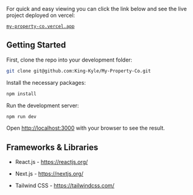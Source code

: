 For quick and easy viewing you can click the link below and see the live project deployed on vercel:

[`my-property-co.vercel.app`](https://my-property-co.vercel.app/)



## Getting Started


First, clone the repo into your development folder:

```bash
git clone git@github.com:King-Kyle/My-Property-Co.git
```

Install the necessary packages:

```bash
npm install
```

Run the development server:

```bash
npm run dev
```

Open [http://localhost:3000](http://localhost:3000) with your browser to see the result.



## Frameworks & Libraries

- React.js - https://reactjs.org/

- Next.js - https://nextjs.org/

- Tailwind CSS - https://tailwindcss.com/


